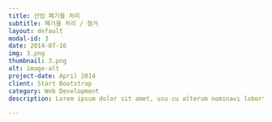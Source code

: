 ```yaml
---
title: 산업 폐기물 처리
subtitle: 폐기물 처리 / 철거
layout: default
modal-id: 3
date: 2014-07-16
img: 3.png
thumbnail: 3.png
alt: image-alt
project-date: April 2014
client: Start Bootstrap
category: Web Development
description: Lorem ipsum dolor sit amet, usu cu alterum nominavi lobortis. At duo novum diceret. Tantas apeirian vix et, usu sanctus postulant inciderint ut, populo diceret necessitatibus in vim. Cu eum dicam feugiat noluisse.

---
```

